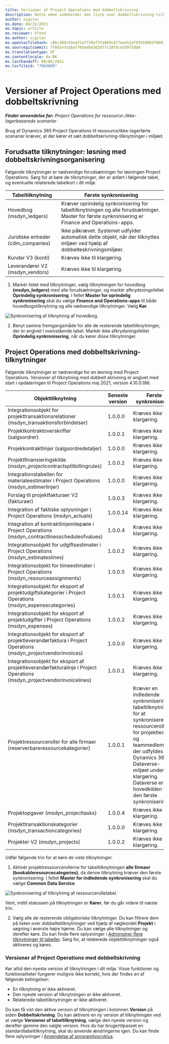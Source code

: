 ```yaml
---
title: Versioner af Project Operations med dobbeltskrivning
description: Dette emne indeholder den liste over dobbeltskrivning-tilknytninger, der kræves i Dynamics 365 Project Operations.
author: sigitac
ms.date: 04/22/2021
ms.topic: article
ms.reviewer: kfend
ms.author: sigitac
ms.openlocfilehash: c8bc389c83eaf2a7720ef3fa969c677eed11e7959199b5f0083df5bf3b43ea43
ms.sourcegitcommit: 7f8d1e7a16af769adb43d1877c28fdce53975db8
ms.translationtype: HT
ms.contentlocale: da-DK
ms.lasthandoff: 08/06/2021
ms.locfileid: "7003809"
---
```

# <a name="project-operations-dual-write-map-versions"></a>Versioner af Project Operations med dobbeltskrivning

_**Finder anvendelse for:** Project Operations for ressource-/ikke-lagerbaserede scenarier_

Brug af Dynamics 365 Project Operations til ressource/ikke-lagerførte scenarier kræver, at der kører et sæt dobbeltskrivning-tilknytninger i miljøet. 

## <a name="prerequisite-maps-dual-write-orchestration-solution"></a>Forudsatte tilknytninger: løsning med dobbeltskrivningsorganisering

Følgende tilknytninger er nødvendige forudsætninger for løsningen Project Operations. Sørg for at køre de tilknytninger, der er anført i følgende tabel, og eventuelle relaterede tabelkort i dit miljø.

| Tabeltilknytning | Første synkronisering |
| --- | --- |
| Hovedbog (msdyn_ledgers) | Kræver oprindelig synkronisering for tabeltilknytningen og alle forudsætninger. Master for første synkronisering er Finance and Operations-apps. |
| Juridiske enheder (cdm_companies) | Ikke påkrævet. Systemet udfylder automatisk dette objekt, når der tilknyttes miljøer ved hjælp af dobbelteskrivningsmiljøer. |
| Kunder V3 (konti) | Kræves ikke til klargøring. |
| Leverandører V2 (msdyn_vendors) | Kræves ikke til klargøring. |

1. Markér listet med tilknytninger, vælg tilknytningen for hovedbog **(msdyn\_ledgers)** med alle forudsætninger, og markér afkrydsningsfeltet **Oprindelig synkronisering**. I feltet **Master for oprindelig synkronisering** skal du vælge **Finance and Operations-apps** til både hovedbogstilknytning og alle nødvendige tilknytninger. Vælg **Kør**.

![Synkronisering af tilknytning af hovedbog.](media/DW6.png)

2. Benyt samme fremgangsmåde for alle de resterende tabeltilknytninger, der er angivet i ovenstående tabel. Markér ikke afkrydsningsfeltet **Oprindelig synkronisering**, når du kører disse tilknytninger.

## <a name="project-operations-dual-write-maps"></a>Project Operations med dobbeltskrivning-tilknytninger

Følgende tilknytninger er nødvendige for en løsning med Project Operations. Versioner af tilknytning med dobbelt skrivning er angivet med start i opdateringen til Project Operations maj 2021, version 4.10.0.186.

| **Objekttilknytning** | **Seneste version** | **Første synkronisering** |
| --- | --- | --- |
| Integrationsobjekt for projekttransaktionsrelationer (msdyn\_transaktionsforbindelser) | 1.0.0.0 | Kræves ikke til klargøring. |
| Projektkontraktoverskrifter (salgsordrer) | 1.0.0.1 | Kræves ikke til klargøring. |
| Projekkontraktlinjer (salgsordredetaljer) | 1.0.0.0 | Kræves ikke til klargøring. |
| Projektfinansieringskilde (msdyn_projectcontractsplitbillingrules) | 1.0.0.2 | Kræves ikke til klargøring. |
| Integrationstabellen for materialeestimater i Project Operations (msdyn\_estimerlinjer) | 1.0.0.0 | Kræves ikke til klargøring. |
| Forslag til projektfakturaer V2 (fakturaer) | 1.0.0.3 | Kræves ikke til klargøring. |
| Integration af faktiske oplysninger i Project Operations (msdyn_actuals) | 1.0.0.14 | Kræves ikke til klargøring. |
| Integration af kontraktlinjemilepæle i Project Operations (msdyn_contractlinesscheduleofvalues) | 1.0.0.4 | Kræves ikke til klargøring. |
| Integrationsobjekt for udgiftsestimater i Project Operations (msdyn_estimateslines) | 1.0.0.2 | Kræves ikke til klargøring. |
| Integrationsobjekt for timeestimater i Project Operations (msdyn_resourceassignments) | 1.0.0.5 | Kræves ikke til klargøring. |
| Integrationsobjekt for eksport af projektudgiftskategorier i Project Operations (msdyn_expensecategories) | 1.0.0.1 | Kræves ikke til klargøring. |
| Integrationsobjekt for eksport af projektudgifter i Project Operations (msdyn_expenses) | 1.0.0.2 | Kræves ikke til klargøring. |
| Integrationsobjekt for eksport af projektleverandørfaktura i Project Operations (msdyn_projectvendorinvoices) | 1.0.0.0 | Kræves ikke til klargøring. |
| Integrationsobjekt for eksport af projektleverandørfakturalinje i Project Operations (msdyn_projectvendorinvoicelines) | 1.0.0.1 | Kræves ikke til klargøring. |
| Projektressourceroller for alle firmaer (reserverbareressourcekategorier) | 1.0.0.1 | Kræver en indledende synkronisering af tabeltilknytningen for at synkronisere de ressourceroller for projektledere og teammedlemmer, der udfyldes i Dynamics 365 Dataverse-miljøet under klargøring. Dataverse er hovedkilden til den første synkronisering. |
| Projektopgaver (msdyn_projecttasks) | 1.0.0.4 | Kræves ikke til klargøring. |
| Projekttransaktionskategorier (msdyn_transactioncategories) | 1.0.0.0 | Kræves ikke til klargøring. |
| Projekter V2 (msdyn_projects) | 1.0.0.2 | Kræves ikke til klargøring. |

Udfør følgende trin for at køre de viste tilknytninger.

1. Aktivér projektressourcerollerne for tabeltilknytningen **alle firmaer (bookableresourcecategories)**, da denne tilknytning kræver den første synkronisering. I feltet **Master for indledende synkronisering** skal du vælge **Common Data Service**. 

 ![Synkronisering af tilknytning af ressourcerolletabel.](media/6ResourceInitialSync.jpg)

 Vent, indtil statussen på tilknytningen er **Kører**, før du går videre til næste trin.

2. Vælg alle de resterende obligatoriske tilknytninger. Du kan filtrere dem på listen over dobbeltetilknytninger ved hjælp af nøgleordet **Projekt** i søgning i øverste højre hjørne. Du kan vælge alle tilknytninger og derefter køre. Du kan finde flere oplysninger i [Administrer flere tilknytninger til tabeller](/dynamics365/fin-ops-core/dev-itpro/data-entities/dual-write/multiple-entity-maps). Sørg for, at relaterede objekttilknytninger også aktiveres og køres.

### <a name="project-operations-dual-write-map-versions"></a>Versioner af Project Operations med dobbeltskrivning

Kør altid den nyeste version af tilknytningen i dit miljø. Visse funktioner og funktionaliteter fungerer muligvis ikke korrekt, hvis der findes en af følgende betingelser:

- En tilknytning er ikke aktiveret.
- Den nyeste version af tilknytningen er ikke aktiveret. 
- Relaterede tabeltilknytninger er ikke aktiveret.

Du kan få vist den aktive version af tilknytningen i kolonnen **Version** på siden **Dobbeltskrivning**. Du kan aktivere en ny version af tilknytningen ved at vælge **Versioner af tabeltilknytning**, vælge den nyeste version og derefter gemme den valgte version. Hvis du har brugertilpasset en standardtabeltilknytning, skal du anvende ændringerne igen. Du kan finde flere oplysninger i [Anvendelse af programlivscyklus](/dynamics365/fin-ops-core/dev-itpro/data-entities/dual-write/app-lifecycle-management).
